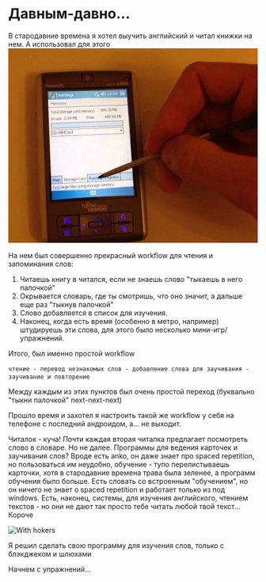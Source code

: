 # Давным-давно...
В стародавние времена я хотел выучить английский и читал книжки на нем. 
А использовал для этого ![Pocket loox](pocket-loox.png)

На нем был совершенно прекрасный workflow для чтения и запоминания слов: 

1. Читаешь книгу в читался, если не знаешь слово "тыкаешь в него палочкой" 
2. Окрывается словарь, где ты смотришь, что оно значит, а дальше еще раз "тыкнув палочкой" 
3. Слово добавляется в список для изучения. 
4. Наконец, когда есть время (особенно в метро, например) штудируешь эти слова, для этого было несколько мини-игр/упражнений. 

Итого, был именно простой workflow 

```
чтение - перевод незнакомых слов - добавление слова для заучивания - заучивание и повторение
```
Между каждым из этих пунктов был очень простой переход (буквально "тыкни палочкой" next-next-next)

Прошло время и захотел я настроить такой же workflow у себя на телефоне с последний андроидом, а... не выходит. 

Читалок - куча! Почти каждая вторая читалка предлагает посмотреть слово в словаре. Но не далее. 
Программы для ведения карточек и заучивания слов? Вроде есть anko, он даже знает про spaced repetition, но пользоваться им неудобно, обучение - тупо перелистываешь карточки, хотя в стародавние времена трава была зеленее, а программ обучения было больше. Есть словать со встроенным "обучением", но он ничего не знает о spaced repetition и работает только из под windows. Есть, наконец, 
системы, для изучения английского, чтением текстов - но они не дают так просто тебе читать любой твой текст... Короче

![With hokers](https://uproxx.files.wordpress.com/2014/11/bendertheoffender.jpg?quality=100&w=650)

Я решил сделать свою программу для изучения слов, только с блэкджеком и шлюхами

Начнем с упражнений... 



